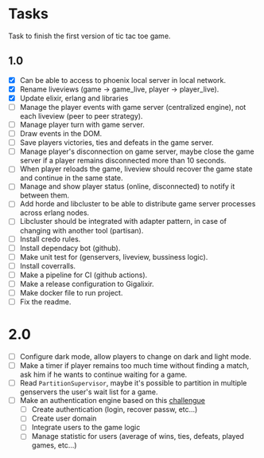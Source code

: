 # Tasks

Task to finish the first version of tic tac toe game.

## 1.0
- [x] Can be able to access to phoenix local server in local network.
- [x] Rename liveviews (game -> game_live, player -> player_live).
- [x] Update elixir, erlang and libraries 
- [ ] Manage the player events with game server (centralized engine), not each liveview (peer to peer strategy).
- [ ] Manage player turn with game server.
- [ ] Draw events in the DOM.
- [ ] Save players victories, ties and defeats in the game server.
- [ ] Manage player's disconnection on game server, maybe close the game server if a player remains disconnected more than 10 seconds.
- [ ] When player reloads the game, liveview should recover the game state and continue in the same state.
- [ ] Manage and show player status (online, disconnected) to notify it between them.
- [ ] Add horde and libcluster to be able to distribute game server processes across erlang nodes.
- [ ] Libcluster should be integrated with adapter pattern, in case of changing with another tool (partisan).
- [ ] Install credo rules.
- [ ] Install dependacy bot (github).
- [ ] Make unit test for (genservers, liveview, bussiness logic).
- [ ] Install coverralls.
- [ ] Make a pipeline for CI (github actions).
- [ ] Make a release configuration to Gigalixir.
- [ ] Make docker file to run project.
- [ ] Fix the readme.

# 2.0
- [ ] Configure dark mode, allow players to change on dark and light mode.
- [ ] Make a timer if player remains too much time without finding a match, ask him if he wants to continue waiting for a game.
- [ ] Read `PartitionSupervisor`, maybe it's possible to partition in multiple genservers the user's wait list for a game.
- [ ] Make an authentication engine based on this [challengue](https://devchallenges.io/challenges/N1fvBjQfhlkctmwj1tnw)
  - [ ] Create authentication (login, recover passw, etc...)
  - [ ] Create user domain
  - [ ] Integrate users to the game logic
  - [ ] Manage statistic for users (average of wins, ties, defeats, played games, etc...)
